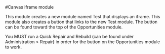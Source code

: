 #Canvas iframe module

This module creates a new module named Test that displays an iframe.  This module also creates a button that links to 
the new Test module.  The button can be found toward the top of the Opportunities module.

You MUST run a Quick Repair and Rebuild (can be found under Administration > Repair) in order for the button on the 
Opportunities module to work.